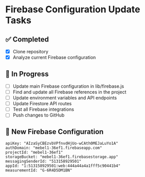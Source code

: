 # Firebase Configuration Update Tasks

## ✅ Completed
- [x] Clone repository
- [x] Analyze current Firebase configuration

## 🔄 In Progress
- [ ] Update main Firebase configuration in lib/firebase.js
- [ ] Find and update all Firebase references in the project
- [ ] Update environment variables and API endpoints
- [ ] Update Firestore API routes
- [ ] Test all Firebase integrations
- [ ] Push changes to GitHub

## 📝 New Firebase Configuration
```
apiKey: "AIzaSyCBEzvbVPfnvdHjUo-wCAth0MEJaLuYo1A"
authDomain: "mebel1-36ef1.firebaseapp.com"
projectId: "mebel1-36ef1"
storageBucket: "mebel1-36ef1.firebasestorage.app"
messagingSenderId: "513158929501"
appId: "1:513158929501:web:444a44a4a1fff5c90441b4"
measurementId: "G-6R4D5DM1BN"
```

